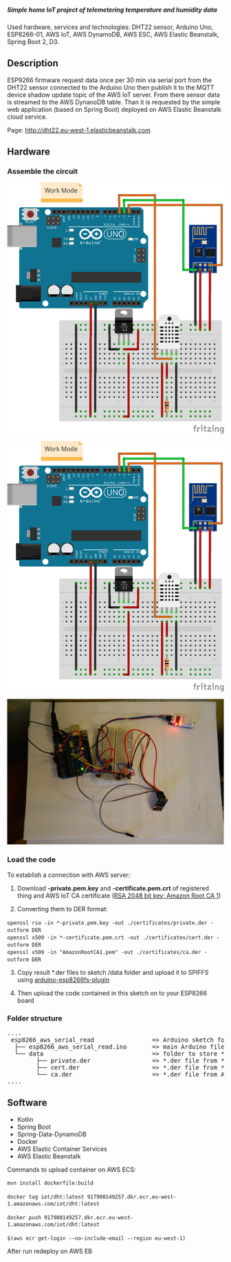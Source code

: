##### Simple home IoT project of telemetering temperature and humidity data
   
Used hardware, services and technologies: DHT22 sensor, Arduino Uno, ESP8266-01, AWS IoT, AWS DynamoDB, AWS ESC,
AWS Elastic Beanstalk, Spring Boot 2, D3.

## Description
ESP9266 firmware request data once per 30 min via serial port from the DHT22 sensor connected to the Arduino Uno 
then publish it to the MQTT device shadow update topic of the AWS IoT server. From there sensor data is streamed 
to the AWS DynanoDB table. Than it is requested by the simple web application (based on Spring Boot) deployed on 
AWS Elastic Beanstalk cloud service.

Page: http://dht22.eu-west-1.elasticbeanstalk.com

## Hardware

### Assemble the circuit
![Alt text](images/esp8266_firmware_upload_mode.png?raw=true "ESP8266 Firmware Upload Mode")

![Alt text](images/work_mode.png?raw=true "Work Mode")

![Alt text](images/photo.jpg?raw=true "Work Mode")

### Load the code

To establish a connection with AWS server:

1. Download **-private.pem.key** and **-certificate.pem.crt** of registered thing 
and AWS IoT CA certificate ([RSA 2048 bit key: Amazon Root CA 1](https://docs.aws.amazon.com/iot/latest/developerguide/managing-device-certs.html))

2. Converting them to DER format:

`openssl rsa -in *-private.pem.key -out ./certificates/private.der -outform DER`  
`openssl x509 -in *-certificate.pem.crt -out ./certificates/cert.der -outform DER`  
`openssl x509 -in "AmazonRootCA1.pem" -out ./certificates/ca.der -outform DER`

3. Copy result *.der files to sketch /data folder and upload it to SPIFFS using [arduino-esp8266fs-plugin
](https://github.com/esp8266/arduino-esp8266fs-plugin)

4. Then upload the code contained in this sketch on to your ESP8266 board

### Folder structure

<pre>
....  
 esp8266_aws_serial_read                => Arduino sketch folder  
  ├── esp8266_aws_serial_read.ino       => main Arduino file  
  └── data                              => folder to store *.der files  
        ├── private.der                 => *.der file from *-private.pem.key convertion  
        ├── cert.der                    => *.der file from *-certificate.pem.crt convertion  
        └── ca.der                      => *.der file from AmazonRootCA1.pem convertion  
....
</pre>

## Software

- Kotlin
- Spring Boot
- Spring-Data-DynamoDB
- Docker 
- AWS Elastic Container Services
- AWS Elastic Beanstalk

Commands to upload container on AWS ECS:

```
mvn install dockerfile:build

docker tag iot/dht:latest 917900149257.dkr.ecr.eu-west-1.amazonaws.com/iot/dht:latest

docker push 917900149257.dkr.ecr.eu-west-1.amazonaws.com/iot/dht:latest

$(aws ecr get-login --no-include-email --region eu-west-1)
```

After run redeploy on AWS EB